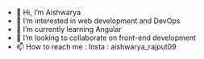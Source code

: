 - 👋 Hi, I’m Aishwarya
- 👀 I’m interested in web development and DevOps
- 🌱 I’m currently learning Angular
- 💞️ I’m looking to collaborate on front-end development
- 📫 How to reach me : Insta : aishwarya_rajput09

<!---
AishwaryaRajput09/AishwaryaRajput09 is a ✨ special ✨ repository because its `README.md` (this file) appears on your GitHub profile.
You can click the Preview link to take a look at your changes.
--->
